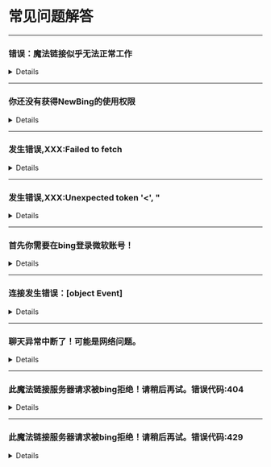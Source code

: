 # 常见问题解答

---
### 错误：魔法链接似乎无法正常工作
<details>

这种情况一般是因为魔法服务器所在的地区服务暂时不可用导致的，也就是微软暂时停止了此地区的服务。

这个比较玄学，鬼知道微软什么时候会停止，什么时候又开放。

可以换一个其他地区的魔法链接。

</details>


---
### 你还没有获得NewBing的使用权限
<details>

这种情况是当前的微软账号没有申请到newbing的使用权限。插件提供了自动申请加入候补的功能，但是不是一定会成功的。点击下面的黄字插件会自动尝试帮你申请权限，如果申请成功微软会给当前绑定的微软账号发送一封邮件，告知你已经加入等待列表。当账号获取到权限时微软会再次发送一封邮件告知你已经获得newbing的使用权限。如果你没有收到任何一封邮件，那可能是你的账号存在一些问题，没有资格申请权限。那就注册一个新的账吧！

目前新账号申请权限基本都会在10秒钟左右通过。

</details>

---
### 发生错误,XXX:Failed to fetch
<details>

就是网络问题，无法连接到魔法服务器。

重启电脑或手机，切换网络环境试试，或许就能解决。

总之，不是你的设备的问题就是魔法服务器的问题。

</details>

---
### 发生错误,XXX:Unexpected token '<', "
<details>

如果你使用的魔法链接是bing官方魔法链接，那么就是你所在的地区微软提供的是中国区服务。官方不在此地区提供服务。（如果条件允许，可以充分利用网络资源解决此问题。）

~~~
https://www.bing.com/
~~~


如果你使用的是其他魔法链接，那么这个魔法链接是中国区服务，换一个魔法链接吧。

</details>


---
### 首先你需要在bing登录微软账号！
<details>

当前微软账号登录过期，或者是没有登录微软账号。

打开这个网站 [https://cn.bing.com](https://cn.bing.com)

登录微软账号或重新登录微软账号

重新打开聊天页面，即可。

</details>


---
### 连接发生错误：[object Event]
<details>

当前网络环境较差，连接质量较差。可以尝试将聊天方式切换到魔法聊天，或许会有所改善。

（切换到魔法聊天可能导致连接质量更差，具体取决于当前网络情况。）

</details>


---
### 聊天异常中断了！可能是网络问题。
<details>

当前网络环境较差，连接质量较差。可以尝试将聊天方式切换到魔法聊天，或许会有所改善。

（切换到魔法聊天可能导致连接质量更差，具体取决于当前网络情况。）

</details>


---
### 此魔法链接服务器请求被bing拒绝！请稍后再试。错误代码:404
<details>

魔法服务所在的地区微软提供的是中国区服务。请求被拒绝。只能是换一个魔法链接了。
或者将魔法服务部署到国外。

</details>


---
### 此魔法链接服务器请求被bing拒绝！请稍后再试。错误代码:429
<details>

此魔法服务器的请求过多，被bing拒绝。这个服务器压力山大啊，等会再用吧！

</details>






